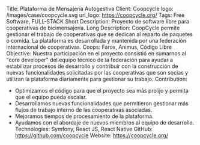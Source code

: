 Title: Plataforma de Mensajería Autogestiva
Client: Coopcycle
logo: /images/case/coopcycle.svg
url_logo: https://coopcycle.org/
Tags: Free Software, FULL-STACK
Short Description: Proyecto de software libre para cooperativas de bicimensajería.
Long Description: CoopCycle permite gestionar el trabajo de cooperativas que se dedican al reparto de paquetes o comida. La plataforma es desarrollada y mantenida por una federación internacional de cooperativas.
Coops: Farox, Animus, Código Libre
Objective: Nuestra participación en el proyecto consistió en sumarnos al "core developer" del equipo técnico de la federación para ayudar a estabilizar procesos de desarrollo y contribuir con la construcción de nuevas funcionalidades solicitadas por las cooperativas que son socias y utilizan la plataforma diariamente para gestionar su trabajo.
Contribution:
- Optimizamos el código para que el proyecto sea más prolijo y permita que el equipo pueda escalar.
- Desarrollamos nuevas funcionalidades que permitieron gestionar más flujos de trabajo interno de las cooperativas asociadas.
- Mejoramos tiempos de procesamiento de la plataforma.
- Ayudamos con el abordaje de nuevos miembros al equipo de desarrollo.
Technologies: Symfony, React JS, React Native
GitHub: https://github.com/coopcycle
Website: https://coopcycle.org/
